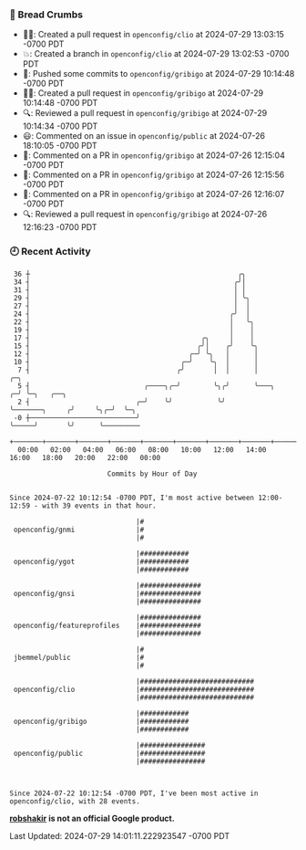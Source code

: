 ### 🍞 Bread Crumbs

 * ✍🏼: Created a pull request in `openconfig/clio` at 2024-07-29 13:03:15 -0700 PDT
 * 💥: Created a branch in `openconfig/clio` at 2024-07-29 13:02:53 -0700 PDT
 * 🚢: Pushed some commits to `openconfig/gribigo` at 2024-07-29 10:14:48 -0700 PDT
 * ✍🏼: Created a pull request in `openconfig/gribigo` at 2024-07-29 10:14:48 -0700 PDT
 * 🔍: Reviewed a pull request in  `openconfig/gribigo` at 2024-07-29 10:14:34 -0700 PDT
 * 😃: Commented on an issue in `openconfig/public` at 2024-07-26 18:10:05 -0700 PDT
 * 💬: Commented on a PR in  `openconfig/gribigo` at 2024-07-26 12:15:04 -0700 PDT
 * 💬: Commented on a PR in  `openconfig/gribigo` at 2024-07-26 12:15:56 -0700 PDT
 * 💬: Commented on a PR in  `openconfig/gribigo` at 2024-07-26 12:16:07 -0700 PDT
 * 🔍: Reviewed a pull request in  `openconfig/gribigo` at 2024-07-26 12:16:23 -0700 PDT

### 🕘 Recent Activity
```
 36 ┼                                                   ╭╮
 34 ┤                                                  ╭╯│
 31 ┤                                                  │ │
 29 ┤                                                  │ ╰╮
 27 ┤                                                  │  │
 24 ┤                                                 ╭╯  │
 22 ┤                                                 │   ╰╮
 19 ┤                                                 │    │
 17 ┤                                          ╭╮     │    │
 15 ┤                                         ╭╯│    ╭╯    ╰╮
 12 ┤                                       ╭─╯ ╰╮   │      │
 10 ┤                                     ╭─╯    ╰╮  │      │
  7 ┤                                    ╭╯       │  │      │                    ╭─╮
  5 ┤                            ╭────╮╭─╯        ╰╮╭╯      ╰───╮              ╭─╯ ╰─╮   ╭──╮
  2 ┤                          ╭─╯    ╰╯           ╰╯           ╰───────╮     ╭╯     ╰╮╭─╯  ╰─╮
 -0 ┼──────────────────────────╯                                        ╰─────╯       ╰╯      ╰─────────
    +───────+───────+───────+───────+───────+───────+───────+───────+───────+───────+───────+───────+────
  00:00   02:00   04:00   06:00   08:00   10:00   12:00   14:00   16:00   18:00   20:00   22:00   00:00   

						Commits by Hour of Day


Since 2024-07-22 10:12:54 -0700 PDT, I'm most active between 12:00-12:59 - with 39 events in that hour.

```



```
                               |#
 openconfig/gnmi               |#
                               |#

                               |############
 openconfig/ygot               |############
                               |############

                               |###############
 openconfig/gnsi               |###############
                               |###############

                               |###############
 openconfig/featureprofiles    |###############
                               |###############

                               |#
 jbemmel/public                |#
                               |#

                               |############################
 openconfig/clio               |############################
                               |############################

                               |############
 openconfig/gribigo            |############
                               |############

                               |################
 openconfig/public             |################
                               |################



Since 2024-07-22 10:12:54 -0700 PDT, I've been most active in openconfig/clio, with 28 events.

```
**[robshakir](mailto:robjs@google.com) is not an official Google product.**  


Last Updated: 2024-07-29 14:01:11.222923547 -0700 PDT
